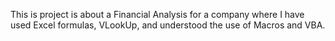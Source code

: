 This is project is about a Financial Analysis for a company where I have used Excel formulas, VLookUp, and understood the use of Macros and VBA.
